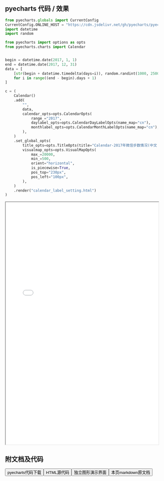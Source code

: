 
## pyecharts 代码 / 效果

```python
from pyecharts.globals import CurrentConfig
CurrentConfig.ONLINE_HOST = "https://cdn.jsdelivr.net/gh/pyecharts/pyecharts-assets@latest/assets/"
import datetime
import random

from pyecharts import options as opts
from pyecharts.charts import Calendar


begin = datetime.date(2017, 1, 1)
end = datetime.date(2017, 12, 31)
data = [
    [str(begin + datetime.timedelta(days=i)), random.randint(1000, 25000)]
    for i in range((end - begin).days + 1)
]

c = (
    Calendar()
    .add(
        "",
        data,
        calendar_opts=opts.CalendarOpts(
            range_="2017",
            daylabel_opts=opts.CalendarDayLabelOpts(name_map="cn"),
            monthlabel_opts=opts.CalendarMonthLabelOpts(name_map="cn"),
        ),
    )
    .set_global_opts(
        title_opts=opts.TitleOpts(title="Calendar-2017年微信步数情况(中文 Label)"),
        visualmap_opts=opts.VisualMapOpts(
            max_=20000,
            min_=500,
            orient="horizontal",
            is_piecewise=True,
            pos_top="230px",
            pos_left="100px",
        ),
    )
    .render("calendar_label_setting.html")
)

```

<iframe width="100%" height="800px" src="/pyecharts/Calendar/calendar_label_setting.html"></iframe>

## 附文档及代码

<a href="https://cdn.jsdelivr.net/gh/wfy-belief/python/docs/pyecharts/Calendar/calendar_label_setting.py"><button class="mybutton">pyecharts代码下载</button></a><a href="https://cdn.jsdelivr.net/gh/wfy-belief/python/docs/pyecharts/Calendar/calendar_label_setting.html"><button class="mybutton">HTML源代码</button></a><a href="https://python.wfyblog.cn/pyecharts/Calendar/calendar_label_setting.html"><button class="mybutton">独立图形演示界面</button></a><a href="https://cdn.jsdelivr.net/gh/wfy-belief/python/docs/pyecharts/Calendar/calendar_label_setting.md"><button class="mybutton">本页markdown原文档</button></a>